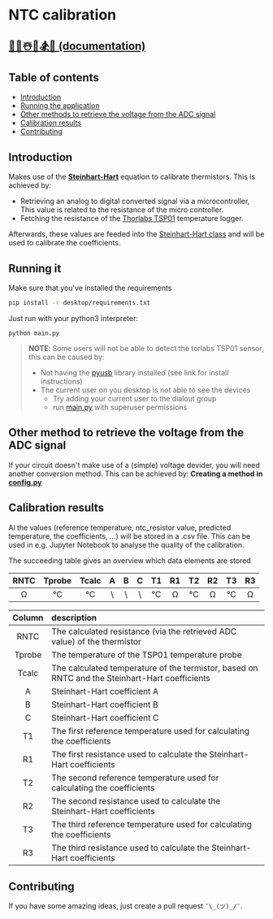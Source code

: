 # NTC calibration

## [🎄🎄☃️🎄🏂🎄 (documentation)](https://jonasvdd.github.io/NTC-calibration/)

## Table of contents

* [Introduction](#introduction)
* [Running the application](#running-it)
* [Other methods to retrieve the voltage from the ADC signal](#other-method-to-retrieve-the-voltage-from-the-adc-signal)
* [Calibration results](#calibration-results)
* [Contributing](#contributing)


## Introduction

Makes use of the [**Steinhart-Hart**](https://www.wikiwand.com/en/Steinhart%E2%80%93Hart_equation) equation to calibrate thermistors. This is achieved by:

* Retrieving an analog to digital converted signal via a microcontroller, This value is related to the resistance of the micro controller.
* Fetching the resistance of the [Thorlabs TSP01]() temperature logger.

Afterwards, these values are feeded into the [Steinhart-Hart class](desktop/SteinhartHart.py) and will be used to calibrate the coefficients.

## Running it

Make sure that you've installed the requirements

```bash
pip install -r desktop/requirements.txt
```

Just run with your python3 interpreter:
```
python main.py
```

>**NOTE**: Some users will not be able to detect the torlabs TSP01 sensor, this can be caused by:
> * Not having the [pyusb](https://pypi.org/project/pyusb/) library installed (see link for install instructions)
> * The current user on you desktop is not able to see the devices
>   * Try adding your current user to the dialout group
>   * run [main.py](desktop/main.py) with superuser permissions


## Other method to retrieve the voltage from the ADC signal

If your circuit doesn't make use of a (simple) voltage devider, you will need another conversion method. This can be achieved by: **Creating a method in [config.py](desktop/config.py)**

## Calibration results

Al the values (reference temperature, ntc_resistor value, predicted temperature, the coefficients, ...) will be stored in a .csv file.
This can be used in e.g. Jupyter Notebook to analyse the quality of the calibration.

The succeeding table gives an overview which data elements are stored


RNTC | Tprobe | Tcalc | A | B | C | T1 | R1 | T2 | R2 | T3| R3
|:--:|:--:|:--:|:--:|:--:|:--:|:--:|:--:|:--:|:--:|:--:|:--:|
Ω | °C | °C | \ | \ | \ | °C | Ω | °C | Ω | °C | Ω

Column | description
|:--:|:--|
RNTC | The calculated resistance (via the retrieved ADC value) of the thermistor
Tprobe | The temperature of the TSP01 temperature probe
Tcalc | The calculated temperature of the termistor, based on RNTC and the Steinhart-Hart coefficients
A | Steinhart-Hart coefficient A 
B | Steinhart-Hart coefficient B
C | Steinhart-Hart coefficient C
T1 | The first reference temperature used for calculating the coefficients
R1 | The first resistance used to calculate the Steinhart-Hart coefficients
T2 | The second reference temperature used for calculating the coefficients
R2 | The second resistance used to calculate the Steinhart-Hart coefficients
T3 | The third reference temperature used for calculating the coefficients
R3 | The third resistance used to calculate the Steinhart-Hart coefficients

## Contributing
If you have some amazing ideas, just create a pull request `¯\_(ツ)_/¯`. 
